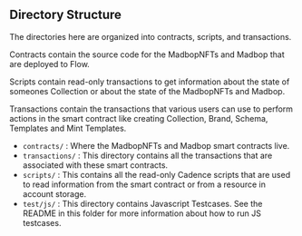 ## Directory Structure

The directories here are organized into contracts, scripts, and transactions.

Contracts contain the source code for the MadbopNFTs and Madbop that are deployed to Flow.

Scripts contain read-only transactions to get information about
the state of someones Collection or about the state of the MadbopNFTs and Madbop.

Transactions contain the transactions that various users can use
to perform actions in the smart contract like creating Collection, Brand, Schema, Templates and Mint Templates.

- `contracts/` : Where the MadbopNFTs and Madbop smart contracts live.
- `transactions/` : This directory contains all the transactions that are associated with these smart contracts.
- `scripts/` : This contains all the read-only Cadence scripts
  that are used to read information from the smart contract
  or from a resource in account storage.
- `test/js/` : This directory contains Javascript Testcases. See the README in this folder for more information
  about how to run JS testcases.
